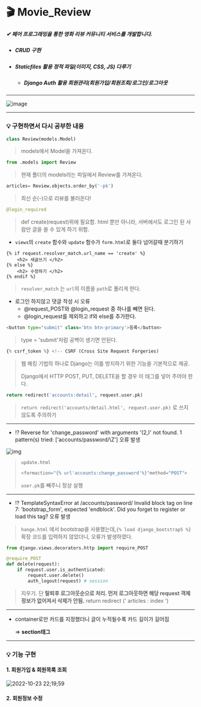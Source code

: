 # 🎬 Movie_Review 

##### ✔  페어 프로그래밍을 통한 영화 리뷰 커뮤니티 서비스를 개발합니다.

* ##### CRUD 구현 

* ##### Staticfiles  활용 정적 파일(이미지, CSS, JS) 다루기

  * ##### Django Auth 활용 회원관리(회원가입/회원조회/로그인/로그아웃

---



![image](https://user-images.githubusercontent.com/99783474/197393890-5a0e6f39-368d-4076-8a57-4810fbe1a2bd.png)


---



### 💡 구현하면서 다시 공부한 내용 




```python
class Review(models.Model) 
```

> models에서 Model을 가져온다.





```python
from .models import Review
```

> 현재 폴더의 models라는 파일에서 Review를 가져온다.





```python
articles= Review.objects.order_by('-pk')
```

> 최신 순(-)으로 리뷰를 불러온다!





```python
@login_required
```

> def create(request)위에 필요함. html 뿐만 아니라, 서버에서도 로그인 된 사람만 글을 쓸 수 있게 하기 위함.





* `views`의 `create` 함수와 `update` 함수가 `form.html`로 둘다 넘어갈때 분기하기 

```
{% if request.resolver_match.url_name == 'create' %}
    <h2> 새글쓰기 </h2>
{% else %}
	<h2> 수정하기 </h2>
{% endif %}
```

> `resolver_match` 는 `url`의 이름을 `path`로 풀리게 한다. 


* 로그인 하지않고 댓글 작성 시 오류 
  * @request_POST와 @login_request 중 하나를 빼면 된다. 
  * @login_request를 제외하고 if와 else를 추가한다. 


```python
<button type="submit" class='btn btn-primary'>등록</button>
```

> type = 'submit'처럼 공백이 생기면 안된다. 


```python 
{% csrf_token %} <!-- CSRF (Cross Site Request Forgeries)
```

> 웹 해킹 기법의 하나로 Django는 이를 방지하기 위한 기능을 기본적으로 제공. 
>
> Django에서 HTTP POST, PUT, DELETE을 할 경우 이 태그를 넣어 주어야 한다.


```python
return redirect('accounts:detail', request.user.pk)
```

> `return redirect('accounts/detail.html', request.user.pk)` 로 쓰지 않도록 주의하기 


---



* ⁉ Reverse for 'change_password' with arguments '(2,)' not found. 1 pattern(s) tried: ['accounts/password/\Z'] 오류 발생 

![img](https://cdn.discordapp.com/attachments/1026673166896078871/1030743959057735740/2022-10-15_4.28.21.png)

> `update.html`
>
> ```python 
> <formaction="{% url'accounts:change_password'%}"method="POST">
> ```
>
> `user.pk`를 빼주니 정상 실행


---



* ⁉ TemplateSyntaxError at /accounts/password/ Invalid block tag on line 7: 'bootstrap_form', expected 'endblock'. Did you forget to register or load this tag? 오류 발생 

> `hange.html` 에서 bootstrap을 사용했는데,`{% load django_bootstrap5 %}` 확장 코드를 입력하지 않았더니,  오류가 발생하였다. 

```python
from django.views.decorators.http import require_POST

@require_POST
def delete(request):
    if request.user.is_authenticated:
        request.user.delete()
        auth_logout(request) # session 
```

> 지우기. 단 **탈퇴후 로그아웃순으로 처리. 먼저 로그아웃하면 해당 request 객체 정보가 없어져서 삭제가 안됨.**    return redirect (' articles : index ')



---


* container로만 카드를 지정했더니 글이 누적될수록 카드 길이가 길어짐 

  =>  **section태그**


---

### 💡 기능 구현 

#### 1. 회원가입 & 회원목록 조회 

![2022-10-23 22;19;59](https://user-images.githubusercontent.com/99783474/197394635-787bbf40-3cfa-40f5-839e-32c8c73a65a5.gif)


#### 2. 회원정보 수정 




